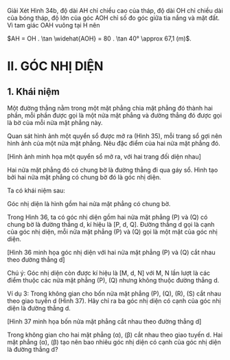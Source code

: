 Giải
Xét Hình 34b, độ dài AH chỉ chiều cao của tháp, độ dài OH chỉ chiều dài của bóng tháp, độ lớn của góc AOH chỉ số đo góc giữa tia nắng và mặt đất. Vì tam giác OAH vuông tại H nên

$AH = OH . \tan \widehat{AOH} = 80 . \tan 40° \approx 67,1 (m)$.

# II. GÓC NHỊ DIỆN

## 1. Khái niệm
Một đường thẳng nằm trong một mặt phẳng chia mặt phẳng đó thành hai phần, mỗi phần được gọi là một nửa mặt phẳng và đường thẳng đó được gọi là bờ của mỗi nửa mặt phẳng này.

Quan sát hình ảnh một quyển sổ được mở ra (Hình 35), mỗi trang sổ gợi nên hình ảnh của một nửa mặt phẳng. Nêu đặc điểm của hai nửa mặt phẳng đó.

[Hình ảnh minh họa một quyển sổ mở ra, với hai trang đối diện nhau]

Hai nửa mặt phẳng đó có chung bờ là đường thẳng đi qua gáy sổ. Hình tạo bởi hai nửa mặt phẳng có chung bờ đó là góc nhị diện.

Ta có khái niệm sau:

Góc nhị diện là hình gồm hai nửa mặt phẳng có chung bờ.

Trong Hình 36, ta có góc nhị diện gồm hai nửa mặt phẳng (P) và (Q) có chung bờ là đường thẳng d, kí hiệu là [P, d, Q]. Đường thẳng d gọi là cạnh của góc nhị diện, mỗi nửa mặt phẳng (P) và (Q) gọi là một mặt của góc nhị diện.

[Hình 36 minh họa góc nhị diện với hai nửa mặt phẳng (P) và (Q) cắt nhau theo đường thẳng d]

Chú ý: Góc nhị diện còn được kí hiệu là [M, d, N] với M, N lần lượt là các điểm thuộc các nửa mặt phẳng (P), (Q) nhưng không thuộc đường thẳng d.

Ví dụ 3: Trong không gian cho bốn nửa mặt phẳng (P), (Q), (R), (S) cắt nhau theo giao tuyến d (Hình 37). Hãy chỉ ra ba góc nhị diện có cạnh của góc nhị diện là đường thẳng d.

[Hình 37 minh họa bốn nửa mặt phẳng cắt nhau theo đường thẳng d]

Trong không gian cho hai mặt phẳng (α), (β) cắt nhau theo giao tuyến d. Hai mặt phẳng (α), (β) tạo nên bao nhiêu góc nhị diện có cạnh của góc nhị diện là đường thẳng d?